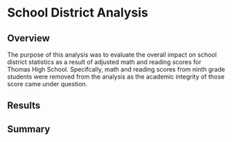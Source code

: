 # School District Analysis

## Overview

The purpose of this analysis was to evaluate the overall impact on school district statistics as a result of adjusted math and reading scores for Thomas High School. Specifcally, math and reading scores from ninth grade students were removed from the analysis as the academic integrity of those score came under question.

## Results

## Summary
